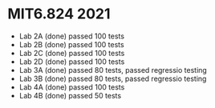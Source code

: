 # MIT6.824 2021

- Lab 2A (done) passed 100 tests
- Lab 2B (done) passed 100 tests
- Lab 2C (done) passed 100 tests
- Lab 2D (done) passed 100 tests
- Lab 3A (done) passed 80 tests, passed regressio testing
- Lab 3B (done) passed 80 tests, passed regressio testing
- Lab 4A (done) passed 100 tests
- Lab 4B (done) passed 50 tests

